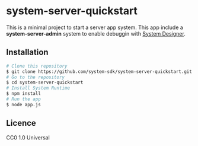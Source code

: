 # system-server-quickstart

This is a minimal project to start a server app system.
This app include a **system-server-admin** system to enable debuggin with [System Designer](https://system-designer.github.io).

## Installation

```sh
# Clone this repository
$ git clone https://github.com/system-sdk/system-server-quickstart.git
# Go to the repository
$ cd system-server-quickstart
# Install System Runtime
$ npm install
# Run the app
$ node app.js
```

## Licence

CC0 1.0 Universal